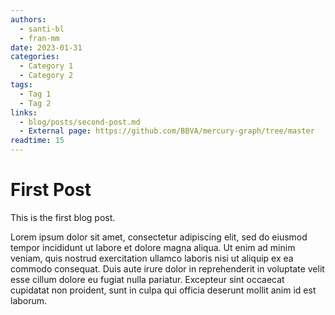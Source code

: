 ```yaml
---
authors:
  - santi-bl
  - fran-mm 
date: 2023-01-31
categories:
  - Category 1
  - Category 2
tags:
  - Tag 1
  - Tag 2
links:
  - blog/posts/second-post.md
  - External page: https://github.com/BBVA/mercury-graph/tree/master
readtime: 15
---
```


# First Post

This is the first blog post.

<!-- more -->

Lorem ipsum dolor sit amet, consectetur adipiscing elit, sed do eiusmod tempor incididunt ut labore et dolore magna aliqua. Ut enim ad minim veniam, quis nostrud exercitation ullamco laboris nisi ut aliquip ex ea commodo consequat. Duis aute irure dolor in reprehenderit in voluptate velit esse cillum dolore eu fugiat nulla pariatur. Excepteur sint occaecat cupidatat non proident, sunt in culpa qui officia deserunt mollit anim id est laborum.
